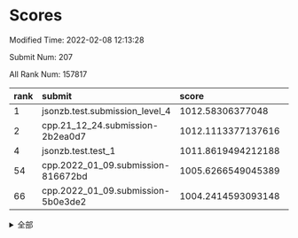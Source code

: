 # Scores

Modified Time: 2022-02-08 12:13:28

Submit Num: 207

All Rank Num: 157817

| rank |               submit               |       score        |       sigma        | pk_num |
| :--- | :--------------------------------- | :----------------- | :----------------- | :----- |
| 1    | jsonzb.test.submission_level_4     | 1012.58306377048   | 0.7841560856497474 | 3048   |
| 2    | cpp.21_12_24.submission-2b2ea0d7   | 1012.1113377137616 | 0.7889073924008269 | 3051   |
| 4    | jsonzb.test.test_1                 | 1011.8619494212188 | 0.7884748298528305 | 3047   |
| 54   | cpp.2022_01_09.submission-816672bd | 1005.6266549045389 | 0.7242693663470028 | 3050   |
| 66   | cpp.2022_01_09.submission-5b0e3de2 | 1004.2414593093148 | 0.7235022221171207 | 3043   |


<details>
<summary>全部</summary>

| rank |                 submit                 |       score        |       sigma        | pk_num |
| :--- | :------------------------------------- | :----------------- | :----------------- | :----- |
| 1    | jsonzb.test.submission_level_4         | 1012.58306377048   | 0.7841560856497474 | 3048   |
| 2    | cpp.21_12_24.submission-2b2ea0d7       | 1012.1113377137616 | 0.7889073924008269 | 3051   |
| 3    | gobigger.level_3.submission_level_3_18 | 1011.9753719762185 | 0.7929803936116678 | 3049   |
| 4    | jsonzb.test.test_1                     | 1011.8619494212188 | 0.7884748298528305 | 3047   |
| 5    | gobigger.level_3.submission_level_3_33 | 1011.5851493247209 | 0.7445273881947159 | 3050   |
| 6    | gobigger.level_3.submission_level_3_23 | 1011.2334201121336 | 0.7984871727890707 | 3051   |
| 7    | gobigger.level_3.submission_level_3_35 | 1011.1850949638575 | 0.7858725969777856 | 3051   |
| 8    | gobigger.level_3.submission_level_3_26 | 1011.0749732903357 | 0.7766499766088294 | 3049   |
| 9    | gobigger.level_3.submission_level_3_2  | 1010.7843332334137 | 0.7702541054500546 | 3053   |
| 10   | gobigger.level_3.submission_level_3_20 | 1010.5026605772349 | 0.7725461589678267 | 3042   |
| 11   | gobigger.level_3.submission_level_3_10 | 1010.4719730932147 | 0.7723089223689299 | 3055   |
| 12   | gobigger.level_3.submission_level_3_31 | 1010.4538103866008 | 0.7737014641259711 | 3054   |
| 13   | gobigger.level_3.submission_level_3_38 | 1010.4413882779797 | 0.7668467133492106 | 3052   |
| 14   | gobigger.level_3.submission_level_3_22 | 1010.3489151968984 | 0.7340681307525679 | 3045   |
| 15   | gobigger.level_3.submission_level_3_36 | 1010.3247803213973 | 0.7737049664621533 | 3052   |
| 16   | gobigger.level_3.submission_level_3_40 | 1010.3163801560477 | 0.7555192138857305 | 3055   |
| 17   | gobigger.level_3.submission_level_3_47 | 1010.3123469193429 | 0.7824537941677542 | 3049   |
| 18   | gobigger.level_3.submission_level_3_3  | 1010.2876490286011 | 0.7742223669981766 | 3044   |
| 19   | gobigger.level_3.submission_level_3_44 | 1010.1885666321247 | 0.7702001981298686 | 3051   |
| 20   | gobigger.level_3.submission_level_3_19 | 1010.1851782538726 | 0.7519031217606968 | 3050   |
| 21   | gobigger.level_3.submission_level_3_27 | 1010.1542449045626 | 0.7539640370984177 | 3046   |
| 22   | gobigger.level_3.submission_level_3_16 | 1010.0738167788596 | 0.7596444408284287 | 3051   |
| 23   | gobigger.level_3.submission_level_3_39 | 1010.0140105851526 | 0.7635517348002455 | 3054   |
| 24   | gobigger.level_3.submission_level_3_25 | 1009.9282996655248 | 0.7571096499976582 | 3049   |
| 25   | gobigger.level_3.submission_level_3_24 | 1009.9233330187419 | 0.7405379436361733 | 3051   |
| 26   | gobigger.level_3.submission_level_3_4  | 1009.9031166769138 | 0.756290167928362  | 3049   |
| 27   | gobigger.level_3.submission_level_3_43 | 1009.8625938107903 | 0.7622048550102232 | 3050   |
| 28   | gobigger.level_3.submission_level_3_13 | 1009.8456176496654 | 0.7405396172909304 | 3047   |
| 29   | gobigger.level_3.submission_level_3_46 | 1009.759290434477  | 0.7822248274148811 | 3046   |
| 30   | gobigger.level_3.submission_level_3_29 | 1009.7499877718825 | 0.7536611790390506 | 3045   |
| 31   | gobigger.level_3.submission_level_3_17 | 1009.6692341178338 | 0.7579315012619725 | 3047   |
| 32   | gobigger.level_3.submission_level_3_49 | 1009.6437046704352 | 0.7423958066086572 | 3049   |
| 33   | gobigger.level_3.submission_level_3_45 | 1009.5823411399673 | 0.7548157473422696 | 3051   |
| 34   | gobigger.level_3.submission_level_3_28 | 1009.5819274599096 | 0.7674667529487973 | 3052   |
| 35   | gobigger.level_3.submission_level_3_15 | 1009.564222558176  | 0.7619413049150446 | 3052   |
| 36   | gobigger.level_3.submission_level_3_8  | 1009.4636035330625 | 0.7359091157768715 | 3050   |
| 37   | gobigger.level_3.submission_level_3_12 | 1009.4628196814384 | 0.7589411480951241 | 3054   |
| 38   | gobigger.level_3.submission_level_3_14 | 1009.3722325804671 | 0.7745357623410694 | 3052   |
| 39   | gobigger.level_3.submission_level_3_11 | 1009.3015734424237 | 0.7494033184440049 | 3049   |
| 40   | gobigger.level_3.submission_level_3_0  | 1009.1523329360208 | 0.7569521885423603 | 3055   |
| 41   | gobigger.level_3.submission_level_3_42 | 1009.1376621838798 | 0.7528685169603134 | 3044   |
| 42   | gobigger.level_3.submission_level_3_6  | 1009.1056164372521 | 0.7441500843547235 | 3050   |
| 43   | gobigger.level_3.submission_level_3_30 | 1009.0691772996483 | 0.7683359027165646 | 3048   |
| 44   | gobigger.level_3.submission_level_3_7  | 1008.9688372465679 | 0.7417042377417343 | 3054   |
| 45   | gobigger.level_3.submission_level_3_9  | 1008.9527504362977 | 0.7444987317234646 | 3048   |
| 46   | gobigger.level_3.submission_level_3_5  | 1008.9012361861663 | 0.7332116604410114 | 3048   |
| 47   | gobigger.level_3.submission_level_3_1  | 1008.8976692002382 | 0.7317465767277593 | 3049   |
| 48   | gobigger.level_3.submission_level_3_48 | 1008.8750847693933 | 0.7261370836686677 | 3050   |
| 49   | gobigger.level_3.submission_level_3_34 | 1008.6672052015188 | 0.7262678436137175 | 3053   |
| 50   | gobigger.level_3.submission_level_3_37 | 1008.4724320609222 | 0.7554091490045257 | 3049   |
| 51   | gobigger.level_3.submission_level_3_32 | 1008.3744046231617 | 0.7600933420168228 | 3046   |
| 52   | gobigger.level_3.submission_level_3_41 | 1008.2342277222722 | 0.7430766767034529 | 3052   |
| 53   | gobigger.level_3.submission_level_3_21 | 1007.9650021414795 | 0.7329681668704421 | 3056   |
| 54   | cpp.2022_01_09.submission-816672bd     | 1005.6266549045389 | 0.7242693663470028 | 3050   |
| 55   | gobigger.level_1.submission_level_1_30 | 1005.3871627964946 | 0.713868984223366  | 3050   |
| 56   | gobigger.level_1.submission_level_1_24 | 1004.8097562205928 | 0.7119687993601711 | 3052   |
| 57   | gobigger.level_1.submission_level_1_23 | 1004.7714449998541 | 0.7344067276078514 | 3041   |
| 58   | gobigger.level_1.submission_level_1_18 | 1004.7313254028667 | 0.7251320063941984 | 3048   |
| 59   | gobigger.level_1.submission_level_1_42 | 1004.7233569983816 | 0.7177411558403824 | 3048   |
| 60   | gobigger.level_1.submission_level_1_47 | 1004.6974870917098 | 0.7156111883711513 | 3049   |
| 61   | gobigger.level_1.submission_level_1_37 | 1004.4700781897068 | 0.7291764327940844 | 3053   |
| 62   | gobigger.level_1.submission_level_1_22 | 1004.3978692296025 | 0.7164685583962506 | 3046   |
| 63   | gobigger.level_1.submission_level_1_11 | 1004.2914477193666 | 0.7171595777741897 | 3044   |
| 64   | gobigger.level_1.submission_level_1_20 | 1004.2639260698849 | 0.7211062522913978 | 3048   |
| 65   | gobigger.level_1.submission_level_1_5  | 1004.2577845751165 | 0.7195446220572624 | 3051   |
| 66   | cpp.2022_01_09.submission-5b0e3de2     | 1004.2414593093148 | 0.7235022221171207 | 3043   |
| 67   | gobigger.level_1.submission_level_1_13 | 1004.1555594261539 | 0.7140101299752861 | 3050   |
| 68   | gobigger.level_1.submission_level_1_28 | 1003.9170599622747 | 0.7104024148862959 | 3049   |
| 69   | gobigger.level_1.submission_level_1_25 | 1003.839547475744  | 0.7108541957341816 | 3050   |
| 70   | gobigger.level_1.submission_level_1_33 | 1003.8235951005411 | 0.7129410209503074 | 3051   |
| 71   | gobigger.level_1.submission_level_1_7  | 1003.7956005558491 | 0.7183915991661016 | 3051   |
| 72   | gobigger.level_1.submission_level_1_2  | 1003.7689550636146 | 0.7186668433676733 | 3053   |
| 73   | gobigger.level_1.submission_level_1_26 | 1003.7278506187891 | 0.7169505137418521 | 3055   |
| 74   | gobigger.level_1.submission_level_1_27 | 1003.6129046708122 | 0.7071097029707242 | 3053   |
| 75   | gobigger.level_1.submission_level_1_15 | 1003.6089080309727 | 0.714724536972167  | 3056   |
| 76   | gobigger.level_1.submission_level_1_9  | 1003.5668736388043 | 0.7137211193005178 | 3052   |
| 77   | gobigger.level_1.submission_level_1_12 | 1003.5034639630945 | 0.7091133912542319 | 3051   |
| 78   | gobigger.level_1.submission_level_1_31 | 1003.3981602680342 | 0.696475044497788  | 3051   |
| 79   | gobigger.level_1.submission_level_1_1  | 1003.3944662143566 | 0.7123583300229651 | 3050   |
| 80   | gobigger.level_1.submission_level_1_35 | 1003.3447795431691 | 0.7225059102467034 | 3047   |
| 81   | gobigger.level_1.submission_level_1_48 | 1003.3022437087059 | 0.7182930922303673 | 3047   |
| 82   | gobigger.level_1.submission_level_1_0  | 1003.2919991570278 | 0.7023508824456616 | 3047   |
| 83   | gobigger.level_1.submission_level_1_36 | 1003.2276523978188 | 0.7143773091233991 | 3048   |
| 84   | gobigger.level_1.submission_level_1_39 | 1003.2142380928913 | 0.7109935428938505 | 3054   |
| 85   | gobigger.level_1.submission_level_1_10 | 1003.1691409411394 | 0.7127757694099878 | 3050   |
| 86   | gobigger.level_1.submission_level_1_38 | 1003.0413515635969 | 0.7084198898672778 | 3050   |
| 87   | gobigger.level_1.submission_level_1_29 | 1003.0277826493839 | 0.7133765502363772 | 3051   |
| 88   | gobigger.level_1.submission_level_1_8  | 1002.9906143897712 | 0.7103073238213105 | 3046   |
| 89   | gobigger.level_1.submission_level_1_17 | 1002.9740973767894 | 0.7132717642245492 | 3047   |
| 90   | gobigger.level_1.submission_level_1_21 | 1002.9323217929448 | 0.7125964462421708 | 3050   |
| 91   | gobigger.level_1.submission_level_1_43 | 1002.8514708033392 | 0.7131788810710473 | 3045   |
| 92   | gobigger.level_1.submission_level_1_6  | 1002.803999377971  | 0.7076395311178363 | 3056   |
| 93   | gobigger.level_1.submission_level_1_41 | 1002.7808724178175 | 0.7060766435850578 | 3051   |
| 94   | gobigger.level_1.submission_level_1_40 | 1002.7625958311096 | 0.7080818286230115 | 3052   |
| 95   | gobigger.level_1.submission_level_1_19 | 1002.5622825615056 | 0.7177279681799881 | 3051   |
| 96   | gobigger.level_1.submission_level_1_16 | 1002.5018007115543 | 0.7175774001673969 | 3049   |
| 97   | gobigger.level_1.submission_level_1_45 | 1002.3599133786691 | 0.7021125258523621 | 3048   |
| 98   | gobigger.level_1.submission_level_1_34 | 1002.310515618182  | 0.7060774710898906 | 3049   |
| 99   | gobigger.level_1.submission_level_1_4  | 1002.2922051099752 | 0.7173815177560147 | 3047   |
| 100  | gobigger.level_1.submission_level_1_46 | 1002.2918599790041 | 0.7205839622318554 | 3050   |
| 101  | gobigger.level_1.submission_level_1_14 | 1002.2902048331498 | 0.7054758312548605 | 3044   |
| 102  | gobigger.level_1.submission_level_1_49 | 1002.1832632970631 | 0.7152451750428415 | 3050   |
| 103  | gobigger.level_1.submission_level_1_44 | 1001.9517406519365 | 0.7025693218590238 | 3052   |
| 104  | gobigger.level_1.submission_level_1_3  | 1001.3984501639712 | 0.7012422009793908 | 3045   |
| 105  | gobigger.level_1.submission_level_1_32 | 1001.2180954848818 | 0.7108026516076894 | 3052   |
| 106  | gobigger.random.submission_random_48   | 997.3335587693305  | 0.7034199174610486 | 3051   |
| 107  | gobigger.random.submission_random_29   | 997.1728481771912  | 0.7082150299346215 | 3050   |
| 108  | gobigger.random.submission_random_4    | 997.0885284719512  | 0.7037011985728083 | 3052   |
| 109  | gobigger.random.submission_random_14   | 996.906521352105   | 0.7026918752684841 | 3046   |
| 110  | gobigger.random.submission_random_23   | 996.8429150615416  | 0.713196687688293  | 3054   |
| 111  | gobigger.random.submission_random_22   | 996.7661545620683  | 0.7160503820441653 | 3048   |
| 112  | gobigger.random.submission_random_44   | 996.7211308717019  | 0.709143261442803  | 3050   |
| 113  | gobigger.random.submission_random_39   | 996.546309807978   | 0.7085849788589258 | 3054   |
| 114  | gobigger.random.submission_random_42   | 996.5343728498134  | 0.7012209711338223 | 3055   |
| 115  | gobigger.random.submission_random_3    | 996.514518229552   | 0.7103489449752555 | 3049   |
| 116  | gobigger.random.submission_random_43   | 996.4960273415759  | 0.716463214947213  | 3050   |
| 117  | gobigger.random.submission_random_35   | 996.4341058768395  | 0.6977343060373536 | 3047   |
| 118  | gobigger.random.submission_random_26   | 996.409282829729   | 0.7042864034918864 | 3050   |
| 119  | gobigger.random.submission_random_40   | 996.403507617254   | 0.7193536887453476 | 3048   |
| 120  | gobigger.random.submission_random_41   | 996.4016264049686  | 0.7033512899243356 | 3051   |
| 121  | gobigger.random.submission_random_20   | 996.3715502018298  | 0.7077507092675717 | 3051   |
| 122  | gobigger.random.submission_random_10   | 996.3577735905018  | 0.7025341370820104 | 3047   |
| 123  | gobigger.random.submission_random_28   | 996.2686117563593  | 0.726741405630035  | 3053   |
| 124  | gobigger.random.submission_random_11   | 996.188709203586   | 0.7196169929471913 | 3053   |
| 125  | gobigger.random.submission_random_46   | 996.183289633296   | 0.7122846956530295 | 3048   |
| 126  | gobigger.random.submission_random_19   | 996.1275296448728  | 0.7077276190135294 | 3053   |
| 127  | gobigger.random.submission_random_38   | 996.0322310155976  | 0.7168738452675046 | 3054   |
| 128  | gobigger.random.submission_random_6    | 996.0111920229953  | 0.7091800091253868 | 3049   |
| 129  | gobigger.random.submission_random_49   | 996.0019158871667  | 0.7087310764768191 | 3048   |
| 130  | gobigger.random.submission_random_18   | 995.990507237351   | 0.7161577783036693 | 3049   |
| 131  | gobigger.random.submission_random_32   | 995.9506525840825  | 0.7143901695825804 | 3052   |
| 132  | gobigger.random.submission_random_34   | 995.941851894467   | 0.7049679855647275 | 3049   |
| 133  | gobigger.random.submission_random_8    | 995.9179480211677  | 0.7065205667126961 | 3044   |
| 134  | gobigger.random.submission_random_31   | 995.8319873632953  | 0.7158390626216758 | 3051   |
| 135  | gobigger.random.submission_random_12   | 995.7957415301493  | 0.7127232654029492 | 3047   |
| 136  | gobigger.random.submission_random_7    | 995.7475913251759  | 0.7115560980974599 | 3051   |
| 137  | gobigger.random.submission_random_13   | 995.728039569106   | 0.7084200544860358 | 3051   |
| 138  | gobigger.random.submission_random_37   | 995.716816488277   | 0.7167225806289869 | 3057   |
| 139  | gobigger.random.submission_random_9    | 995.6416864172855  | 0.7215677998115642 | 3045   |
| 140  | gobigger.random.submission_random_17   | 995.5737075287883  | 0.7058881785495587 | 3048   |
| 141  | gobigger.random.submission_random_15   | 995.5528729844029  | 0.7354609113861119 | 3054   |
| 142  | gobigger.random.submission_random_47   | 995.5219677467302  | 0.6959975314035455 | 3048   |
| 143  | gobigger.random.submission_random_45   | 995.5139550998823  | 0.7143473965912168 | 3050   |
| 144  | gobigger.random.submission_random_16   | 995.4427654741336  | 0.7174335343250122 | 3048   |
| 145  | gobigger.random.submission_random_21   | 995.3944972710342  | 0.7116647274962073 | 3049   |
| 146  | gobigger.random.submission_random_0    | 995.3703582836243  | 0.713507243587868  | 3049   |
| 147  | gobigger.random.submission_random_30   | 995.3607357590765  | 0.7107840604718545 | 3052   |
| 148  | gobigger.random.submission_random_1    | 995.3600818753372  | 0.7124073699570262 | 3051   |
| 149  | gobigger.random.submission_random_2    | 995.2482925412306  | 0.7152376080877904 | 3052   |
| 150  | gobigger.random.submission_random_24   | 995.1934098647712  | 0.7200175554590761 | 3053   |
| 151  | gobigger.random.submission_random_5    | 995.1369333230314  | 0.7112248755759165 | 3045   |
| 152  | gobigger.random.submission_random_25   | 994.9564303239551  | 0.7023272462983381 | 3048   |
| 153  | gobigger.random.submission_random_33   | 994.9528785700213  | 0.7396650728881858 | 3044   |
| 154  | gobigger.level_2.submission_level_2_30 | 994.6856303589876  | 0.7279483455939734 | 3049   |
| 155  | gobigger.random.submission_random_36   | 994.6530164612896  | 0.7260808857850971 | 3053   |
| 156  | gobigger.random.submission_random_27   | 994.6143327292849  | 0.7092408505574309 | 3046   |
| 157  | gobigger.level_2.submission_level_2_46 | 993.8650721692413  | 0.7336700350339806 | 3053   |
| 158  | gobigger.level_2.submission_level_2_33 | 993.703946562943   | 0.7238403022593702 | 3048   |
| 159  | gobigger.level_2.submission_level_2_11 | 993.385269414715   | 0.7279535997899239 | 3054   |
| 160  | gobigger.level_2.submission_level_2_12 | 993.2443232654025  | 0.7390386411151033 | 3047   |
| 161  | gobigger.level_2.submission_level_2_0  | 993.2277531592194  | 0.7351563555388223 | 3045   |
| 162  | gobigger.level_2.submission_level_2_20 | 993.0011211633123  | 0.7424945336602309 | 3048   |
| 163  | gobigger.level_2.submission_level_2_8  | 992.9032562528834  | 0.7357491247638622 | 3051   |
| 164  | gobigger.level_2.submission_level_2_45 | 992.8819382505827  | 0.7458631544084893 | 3051   |
| 165  | gobigger.level_2.submission_level_2_23 | 992.8465671340847  | 0.7536592015344138 | 3052   |
| 166  | gobigger.level_2.submission_level_2_40 | 992.7610522564598  | 0.7636181371809034 | 3049   |
| 167  | gobigger.level_2.submission_level_2_42 | 992.7212653414903  | 0.7417077047413203 | 3044   |
| 168  | gobigger.level_2.submission_level_2_10 | 992.6745899889387  | 0.7343553689877123 | 3047   |
| 169  | gobigger.level_2.submission_level_2_6  | 992.658631306617   | 0.7320674792144188 | 3052   |
| 170  | gobigger.level_2.submission_level_2_24 | 992.6405250248079  | 0.7352310031104939 | 3053   |
| 171  | gobigger.level_2.submission_level_2_32 | 992.6306513624137  | 0.7448890943765039 | 3047   |
| 172  | gobigger.level_2.submission_level_2_49 | 992.630271230836   | 0.7238892156478417 | 3050   |
| 173  | gobigger.level_2.submission_level_2_18 | 992.4844865969704  | 0.7373618973045087 | 3051   |
| 174  | gobigger.level_2.submission_level_2_26 | 992.4391072456971  | 0.7329005594729067 | 3047   |
| 175  | gobigger.level_2.submission_level_2_13 | 992.3133374618214  | 0.7259818353643553 | 3049   |
| 176  | gobigger.level_2.submission_level_2_19 | 992.259142633201   | 0.7387961383170941 | 3046   |
| 177  | gobigger.level_2.submission_level_2_31 | 992.2392829187567  | 0.7371875774599919 | 3051   |
| 178  | gobigger.level_2.submission_level_2_44 | 992.2183267738018  | 0.7497376146423766 | 3049   |
| 179  | gobigger.level_2.submission_level_2_16 | 992.1924448120991  | 0.7335222100454397 | 3047   |
| 180  | gobigger.level_2.submission_level_2_41 | 992.1834842593672  | 0.7569861780924054 | 3049   |
| 181  | gobigger.level_2.submission_level_2_38 | 992.0489891403872  | 0.7682262751012496 | 3048   |
| 182  | gobigger.level_2.submission_level_2_5  | 991.9604844756785  | 0.7234023399502277 | 3049   |
| 183  | gobigger.level_2.submission_level_2_9  | 991.9526024960504  | 0.7601385633103378 | 3049   |
| 184  | gobigger.level_2.submission_level_2_7  | 991.944869449023   | 0.7383826180059456 | 3048   |
| 185  | gobigger.level_2.submission_level_2_14 | 991.8823251238872  | 0.7394677601526602 | 3049   |
| 186  | gobigger.level_2.submission_level_2_29 | 991.8769937493274  | 0.7590519465975855 | 3053   |
| 187  | gobigger.level_2.submission_level_2_48 | 991.834737276447   | 0.7475641598256819 | 3052   |
| 188  | gobigger.level_2.submission_level_2_37 | 991.7957247272766  | 0.7457066780543699 | 3043   |
| 189  | gobigger.level_2.submission_level_2_3  | 991.7353494793457  | 0.7433053655637897 | 3045   |
| 190  | gobigger.level_2.submission_level_2_35 | 991.7153786603358  | 0.7535758684029944 | 3051   |
| 191  | gobigger.level_2.submission_level_2_25 | 991.6612591099399  | 0.7592304216511957 | 3051   |
| 192  | gobigger.level_2.submission_level_2_27 | 991.6581625700621  | 0.7755015139499315 | 3049   |
| 193  | gobigger.level_2.submission_level_2_1  | 991.6231994253858  | 0.7309145975075806 | 3051   |
| 194  | gobigger.level_2.submission_level_2_36 | 991.493181808544   | 0.7388718715184078 | 3045   |
| 195  | gobigger.level_2.submission_level_2_4  | 991.4902965499672  | 0.7433268310064979 | 3053   |
| 196  | gobigger.level_2.submission_level_2_22 | 991.4429829840041  | 0.7463592735189933 | 3054   |
| 197  | gobigger.level_2.submission_level_2_43 | 991.2856754745566  | 0.7674580954518623 | 3048   |
| 198  | gobigger.level_2.submission_level_2_34 | 991.2549444829153  | 0.7656746471201911 | 3049   |
| 199  | gobigger.level_2.submission_level_2_39 | 991.1857377778406  | 0.7450894608056852 | 3052   |
| 200  | gobigger.level_2.submission_level_2_47 | 991.1538730366731  | 0.7470167957562809 | 3047   |
| 201  | gobigger.level_2.submission_level_2_17 | 990.9699087318056  | 0.7561754057930973 | 3050   |
| 202  | gobigger.level_2.submission_level_2_28 | 990.4807596687102  | 0.750685342123456  | 3050   |
| 203  | gobigger.level_2.submission_level_2_21 | 990.004167003561   | 0.7672030138357485 | 3053   |
| 204  | gobigger.level_2.submission_level_2_15 | 989.9148109791221  | 0.7767248195670481 | 3046   |
| 205  | gobigger.level_2.submission_level_2_2  | 989.4851056806741  | 0.7636653051058467 | 3051   |
| 206  | gobigger.none.submission_none_0        | 975.3980046887054  | 1.456212204736243  | 3048   |
| 207  | gobigger.none.submission_none_1        | 973.6831840709625  | 1.6711149109804775 | 3044   |

</details>